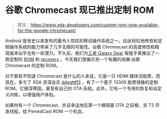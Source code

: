 # 谷歌 Chromecast 现已推出定制 ROM

> 原文：<https://www.xda-developers.com/custom-rom-now-available-for-the-google-chromecast/>

Android 是有史以来发布的最令人惊叹的移动操作系统之一。如此轻松地修改和定制操作系统的能力带来了几乎无限的可能性。谷歌 Chromecast 的高度修改和精简版本似乎也有一些潜力。不久前，我们为[三星 Galaxy Gear](http://forum.xda-developers.com/smartwatch/samsung-galaxy-gear) 智能手表推出了一款定制的 [ROM](https://www.xda-developers.com/android/first-custom-rom-available-for-the-samsung-galaxy-gear-smartwatch/) 和 [recovery](https://www.xda-developers.com/android/twrp-ported-to-the-samsung-galaxy-gear-smartwatch/) 。今天我们想展示另一个有趣的进展:谷歌 Chromecast 的定制 ROM。

对于那些不知道 Chromecast 是什么的人来说，它是一只 HDMI 媒体流股票。而现在，多亏了 XDA 资深会员 [ddggttff3](http://forum.xda-developers.com/member.php?u=2212097) ，有了一个基于 13300 股票镜像的定制 ROM。它根深蒂固，甚至有自己的 OTA 系统。此外，它有一个专用的恢复和自定义内核，以增强用户体验。

如果你有一个 Chromecast，并且幸运地在第一个根阻塞 OTA 之前根，去 T2 开发线程，给 PwnedCast ROM 一个机会。